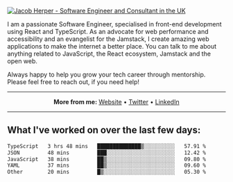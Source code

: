 [![Jacob Herper - Software Engineer and Consultant in the UK](https://res.cloudinary.com/jacobherper/image/upload/v1641506277/gh-image.png)](https://jacobherper.com/)

I am a passionate Software Engineer, specialised in front-end development using React and TypeScript. As an advocate for web performance and accessibility and an evangelist for the Jamstack, I create amazing web applications to make the internet a better place. You can talk to me about anything related to JavaScript, the React ecosystem, Jamstack and the open web.

Always happy to help you grow your tech career through mentorship. Please feel free to reach out, if you need help!

---

<p align="center">
  <strong>More from me:</strong> 
  <a href="https://jacobherper.com/">Website</a> •
  <a href="https://twitter.com/intent/follow?screen_name=jakeherp&tw_p=followbutton">Twitter</a> •
  <a href="https://www.linkedin.com/in/jacobherper/">LinkedIn</a>
</p>

---

## What I've worked on over the last few days:

<!--START_SECTION:waka-->

```txt
TypeScript   3 hrs 48 mins   ██████████████▒░░░░░░░░░░   57.91 %
JSON         48 mins         ███░░░░░░░░░░░░░░░░░░░░░░   12.42 %
JavaScript   38 mins         ██▒░░░░░░░░░░░░░░░░░░░░░░   09.80 %
YAML         37 mins         ██▒░░░░░░░░░░░░░░░░░░░░░░   09.60 %
Other        20 mins         █▒░░░░░░░░░░░░░░░░░░░░░░░   05.30 %
```

<!--END_SECTION:waka-->
